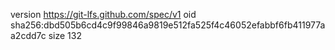 version https://git-lfs.github.com/spec/v1
oid sha256:dbd505b6cd4c9f99846a9819e512fa525f4c46052efabbf6fb411977aa2cdd7c
size 132
